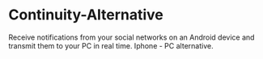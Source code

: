 # Continuity-Alternative
Receive notifications from your social networks on an Android device and transmit them to your PC in real time. Iphone - PC alternative.
